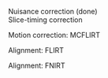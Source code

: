 Nuisance correction (done)  
Slice-timing correction

Motion correction: MCFLIRT

Alignment: FLIRT

Alignment: FNIRT
